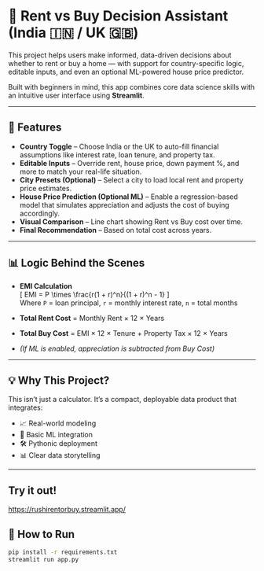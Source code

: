 # 🏡 Rent vs Buy Decision Assistant (India 🇮🇳 / UK 🇬🇧)

This project helps users make informed, data-driven decisions about whether to rent or buy a home — with support for country-specific logic, editable inputs, and even an optional ML-powered house price predictor.

Built with beginners in mind, this app combines core data science skills with an intuitive user interface using **Streamlit**.

---

## 🎯 Features

- **Country Toggle** – Choose India or the UK to auto-fill financial assumptions like interest rate, loan tenure, and property tax.
- **Editable Inputs** – Override rent, house price, down payment %, and more to match your real-life situation.
- **City Presets (Optional)** – Select a city to load local rent and property price estimates.
- **House Price Prediction (Optional ML)** – Enable a regression-based model that simulates appreciation and adjusts the cost of buying accordingly.
- **Visual Comparison** – Line chart showing Rent vs Buy cost over time.
- **Final Recommendation** – Based on total cost across years.

---

## 📊 Logic Behind the Scenes

- **EMI Calculation**  
  \[
  EMI = P \times \frac{r(1 + r)^n}{(1 + r)^n - 1}
  \]  
  Where `P` = loan principal, `r` = monthly interest rate, `n` = total months

- **Total Rent Cost** = Monthly Rent × 12 × Years  
- **Total Buy Cost** = EMI × 12 × Tenure + Property Tax × 12 × Years  
- *(If ML is enabled, appreciation is subtracted from Buy Cost)*

---

## 💡 Why This Project?

This isn’t just a calculator. It’s a compact, deployable data product that integrates:
- 📈 Real-world modeling
- 🧠 Basic ML integration
- 🛠️ Pythonic deployment
- 📊 Clear data storytelling


---
## Try it out!
https://rushirentorbuy.streamlit.app/

## 🚀 How to Run

```bash
pip install -r requirements.txt
streamlit run app.py
